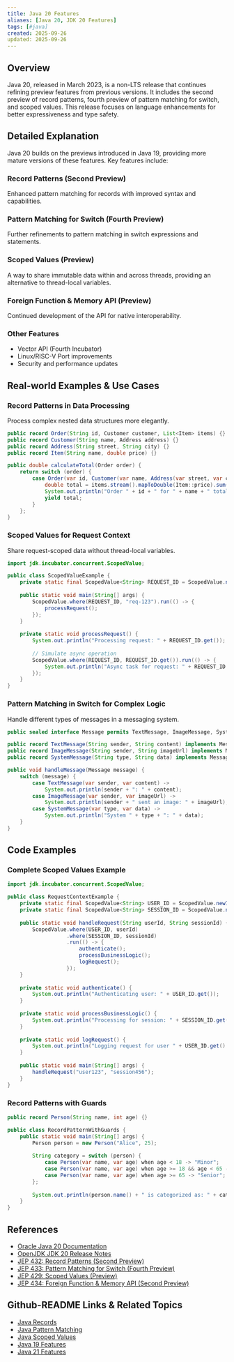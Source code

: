 ```yaml
---
title: Java 20 Features
aliases: [Java 20, JDK 20 Features]
tags: [#java]
created: 2025-09-26
updated: 2025-09-26
---
```


## Overview

Java 20, released in March 2023, is a non-LTS release that continues refining preview features from previous versions. It includes the second preview of record patterns, fourth preview of pattern matching for switch, and scoped values. This release focuses on language enhancements for better expressiveness and type safety.

## Detailed Explanation

Java 20 builds on the previews introduced in Java 19, providing more mature versions of these features. Key features include:

### Record Patterns (Second Preview)
Enhanced pattern matching for records with improved syntax and capabilities.

### Pattern Matching for Switch (Fourth Preview)
Further refinements to pattern matching in switch expressions and statements.

### Scoped Values (Preview)
A way to share immutable data within and across threads, providing an alternative to thread-local variables.

### Foreign Function & Memory API (Preview)
Continued development of the API for native interoperability.

### Other Features
- Vector API (Fourth Incubator)
- Linux/RISC-V Port improvements
- Security and performance updates

## Real-world Examples & Use Cases

### Record Patterns in Data Processing
Process complex nested data structures more elegantly.

```java
public record Order(String id, Customer customer, List<Item> items) {}
public record Customer(String name, Address address) {}
public record Address(String street, String city) {}
public record Item(String name, double price) {}

public double calculateTotal(Order order) {
    return switch (order) {
        case Order(var id, Customer(var name, Address(var street, var city)), var items) -> {
            double total = items.stream().mapToDouble(Item::price).sum();
            System.out.println("Order " + id + " for " + name + " totals: " + total);
            yield total;
        }
    };
}
```

### Scoped Values for Request Context
Share request-scoped data without thread-local variables.

```java
import jdk.incubator.concurrent.ScopedValue;

public class ScopedValueExample {
    private static final ScopedValue<String> REQUEST_ID = ScopedValue.newInstance();
    
    public static void main(String[] args) {
        ScopedValue.where(REQUEST_ID, "req-123").run(() -> {
            processRequest();
        });
    }
    
    private static void processRequest() {
        System.out.println("Processing request: " + REQUEST_ID.get());
        
        // Simulate async operation
        ScopedValue.where(REQUEST_ID, REQUEST_ID.get()).run(() -> {
            System.out.println("Async task for request: " + REQUEST_ID.get());
        });
    }
}
```

### Pattern Matching in Switch for Complex Logic
Handle different types of messages in a messaging system.

```java
public sealed interface Message permits TextMessage, ImageMessage, SystemMessage {}

public record TextMessage(String sender, String content) implements Message {}
public record ImageMessage(String sender, String imageUrl) implements Message {}
public record SystemMessage(String type, String data) implements Message {}

public void handleMessage(Message message) {
    switch (message) {
        case TextMessage(var sender, var content) -> 
            System.out.println(sender + ": " + content);
        case ImageMessage(var sender, var imageUrl) -> 
            System.out.println(sender + " sent an image: " + imageUrl);
        case SystemMessage(var type, var data) -> 
            System.out.println("System " + type + ": " + data);
    }
}
```

## Code Examples

### Complete Scoped Values Example

```java
import jdk.incubator.concurrent.ScopedValue;

public class RequestContextExample {
    private static final ScopedValue<String> USER_ID = ScopedValue.newInstance();
    private static final ScopedValue<String> SESSION_ID = ScopedValue.newInstance();
    
    public static void handleRequest(String userId, String sessionId) {
        ScopedValue.where(USER_ID, userId)
                   .where(SESSION_ID, sessionId)
                   .run(() -> {
                       authenticate();
                       processBusinessLogic();
                       logRequest();
                   });
    }
    
    private static void authenticate() {
        System.out.println("Authenticating user: " + USER_ID.get());
    }
    
    private static void processBusinessLogic() {
        System.out.println("Processing for session: " + SESSION_ID.get());
    }
    
    private static void logRequest() {
        System.out.println("Logging request for user " + USER_ID.get() + " in session " + SESSION_ID.get());
    }
    
    public static void main(String[] args) {
        handleRequest("user123", "session456");
    }
}
```

### Record Patterns with Guards

```java
public record Person(String name, int age) {}

public class RecordPatternWithGuards {
    public static void main(String[] args) {
        Person person = new Person("Alice", 25);
        
        String category = switch (person) {
            case Person(var name, var age) when age < 18 -> "Minor";
            case Person(var name, var age) when age >= 18 && age < 65 -> "Adult";
            case Person(var name, var age) when age >= 65 -> "Senior";
        };
        
        System.out.println(person.name() + " is categorized as: " + category);
    }
}
```

## References

- [Oracle Java 20 Documentation](https://docs.oracle.com/en/java/javase/20/)
- [OpenJDK JDK 20 Release Notes](https://openjdk.org/projects/jdk/20/)
- [JEP 432: Record Patterns (Second Preview)](https://openjdk.org/jeps/432)
- [JEP 433: Pattern Matching for Switch (Fourth Preview)](https://openjdk.org/jeps/433)
- [JEP 429: Scoped Values (Preview)](https://openjdk.org/jeps/429)
- [JEP 434: Foreign Function & Memory API (Second Preview)](https://openjdk.org/jeps/434)

## Github-README Links & Related Topics

- [Java Records](java-records/)
- [Java Pattern Matching](java-pattern-matching/)
- [Java Scoped Values](java-scoped-values/)
- [Java 19 Features](java-19-features/)
- [Java 21 Features](java-21-features/)